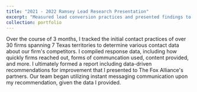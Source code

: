 ```yaml
---
title: "2021 - 2022 Ramsey Lead Research Presentation"
excerpt: "Measured lead conversion practices and presented findings to partners<br/><img src='/images/Ramsey Market Research.png'>"
collection: portfolio
---
```


Over the course of 3 months, I tracked the initial contact practices of over 30 firms spanning 7 Texas territories to determine various contact data about our firm's competitors. I compiled response data, including how quickly firms reached out, forms of communcation used, content provided, and more. I ultimately formed a report including data-driven recommendations for improvement that I presented to The Fox Alliance's partners. Our team began utilizing instant messaging communication upon my recommendation, given the data I provided.
